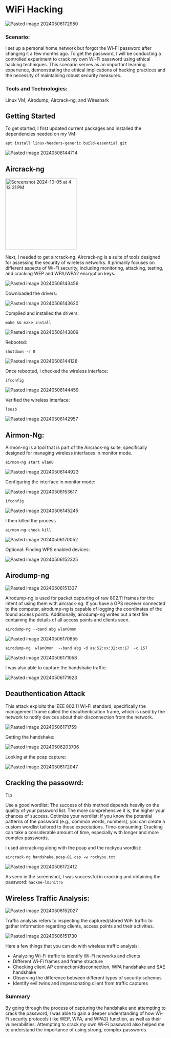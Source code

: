 # WiFi Hacking

![Pasted image 20240506172950](https://github.com/lm3nitro/Projects/assets/55665256/a685d2f4-61f2-4d69-b8ba-9736550094fd)

### Scenario:

I set up a personal home network but forgot the Wi-Fi password after changing it a few months ago. To get the password, I will be conducting a controlled experiment to crack my own Wi-Fi password using ethical hacking techniques. This scenario serves as an important learning experience, demonstrating the ethical implications of hacking practices and the necessity of maintaining robust security measures.

### Tools and Technologies:
Linux VM, Airodump, Aircrack-ng, and Wireshark

## Getting Started

To get started, I first updated current packages and installed the dependencies needed on my VM:

```
apt install linux-headers-generic build-essential git
```

![Pasted image 20240506144714](https://github.com/lm3nitro/Projects/assets/55665256/d44ed41e-88ff-4a4b-b222-63ee6f231c13)

## Aircrack-ng

<img width="222" alt="Screenshot 2024-10-05 at 4 13 31 PM" src="https://github.com/user-attachments/assets/187edc8c-9411-4804-89ac-982d37d3d28a">

Next, I needed to get aircrack-ng. Aircrack-ng is a suite of tools designed for assessing the security of wireless networks. It primarily focuses on different aspects of Wi-Fi security, including monitoring, attacking, testing, and cracking WEP and WPA/WPA2 encryption keys. 

![Pasted image 20240506143456](https://github.com/lm3nitro/Projects/assets/55665256/7a259634-c4e4-415a-9e2f-ca446ffc3923)

Downloaded the drivers:

![Pasted image 20240506143620](https://github.com/lm3nitro/Projects/assets/55665256/b44bbd1e-643b-40c2-9bfc-359b25297ad3)

Compiled and installed the drivers:

```
make && make install
```
![Pasted image 20240506143809](https://github.com/lm3nitro/Projects/assets/55665256/76c734e3-a443-473f-8e05-a764358a024f)

Rebooted:

```
shutdown -r 0
```

![Pasted image 20240506144128](https://github.com/lm3nitro/Projects/assets/55665256/53b15088-281f-44df-a1a0-2003ba772fae)

Once rebooted, I checked the wireless interface:

```
ifconfig
```

![Pasted image 20240506144459](https://github.com/lm3nitro/Projects/assets/55665256/c6c74459-2554-432c-b48a-df809485e34a)

Verified the wireless interface:

```
lsusb
```

![Pasted image 20240506142957](https://github.com/lm3nitro/Projects/assets/55665256/746c61a6-12d8-4c2e-9ca6-2effe925746f)

## Airmon-Ng:

Airmon-ng is a tool that is part of the Aircrack-ng suite, specifically designed for managing wireless interfaces in monitor mode.

```
airmon-ng start wlan0
```

![Pasted image 20240506144923](https://github.com/lm3nitro/Projects/assets/55665256/e77a0995-de1c-472d-af9d-eec3bc2f08cd)

Configuring the interface in monitor mode:

![Pasted image 20240506153617](https://github.com/lm3nitro/Projects/assets/55665256/64168ca7-1678-4883-91ca-1eb5c8d667fb)

```
ifconfig
```

![Pasted image 20240506145245](https://github.com/lm3nitro/Projects/assets/55665256/b378b673-3e01-4538-b558-fc46214d9a22)

I then killed the process 

```
airmon-ng check kill
```

![Pasted image 20240506170052](https://github.com/lm3nitro/Projects/assets/55665256/f000995c-3999-4ab0-81e2-151a8183e98d)

Optional: Finding WPS enabled devices:

![Pasted image 20240506152325](https://github.com/lm3nitro/Projects/assets/55665256/882bdaf1-22be-427d-885e-0cc8a769f9d5)

## Airodump-ng

![Pasted image 20240506151337](https://github.com/lm3nitro/Projects/assets/55665256/a4fe54b5-1e41-4efe-adb1-cea922ded267)

Airodump-ng is used for packet capturing of raw 802.11 frames for the intent of using them with aircrack-ng. If you have a GPS receiver connected to the computer, airodump-ng is capable of logging the coordinates of the found access points. Additionally, airodump-ng writes  out  a  text  file containing the details of all access points and clients seen.

```
airodump-ng --band abg wlan0mon
```

![Pasted image 20240506170855](https://github.com/lm3nitro/Projects/assets/55665256/17e32f72-fb26-4c11-b7f3-3ec8c6763f6a)

```
airodump-ng  wlan0mon  --band abg -d aa:52:xx:32:xx:17  -c 157
```

![Pasted image 20240506171058](https://github.com/lm3nitro/Projects/assets/55665256/17db4bee-c3b9-4868-8ea8-ef93f140d408)

I was also able to capture the handshake traffic:

![Pasted image 20240506171923](https://github.com/lm3nitro/Projects/assets/55665256/920e6385-5802-440f-b8bd-d29226ac36c9)

## Deauthentication Attack

This attack exploits the IEEE 802.11 Wi-Fi standard, specifically the management frame called the deauthentication frame, which is used by the network to notify devices about their disconnection from the network. 

![Pasted image 20240506171759](https://github.com/lm3nitro/Projects/assets/55665256/37d1fd5f-aed5-4a3a-ae09-5a6a4366881c)

Getting the handshake:

![Pasted image 20240506203706](https://github.com/lm3nitro/Projects/assets/55665256/b24f592b-21af-4382-aa52-e6985de8ca51)

Looking at the pcap capture:

![Pasted image 20240506172047](https://github.com/lm3nitro/Projects/assets/55665256/dba870bc-bd1f-445e-8fcf-78566322240e)

## Cracking the passowrd:

> [!TIP]
> Use a good wordlist: The success of this method depends heavily on the quality of your password list. The more comprehensive it is, the higher your chances of success.
> Optimize your wordlist: If you know the potential patterns of the password (e.g., common words, numbers), you can create a custom wordlist tailored to those expectations.
> Time-consuming: Cracking can take a considerable amount of time, especially with longer and more complex passwords.

I used aircrack-ng along with the pcap and the rockyou wordlist:

```
aircrack-ng handshake.pcap-01.cap -w rockyou.txt
```

![Pasted image 20240506172412](https://github.com/lm3nitro/Projects/assets/55665256/eaa7f11d-fc65-44f1-8c2c-15468ca6a3f9)

As seen in the screenshot, I was successful in cracking and obtaining the password: `hackme-lm3nitro`

## Wireless Traffic Analysis:

![Pasted image 20240506152027](https://github.com/lm3nitro/Projects/assets/55665256/256f8589-1fdb-4f6e-bc44-dbad54b89594)

Traffic analysis refers to inspecting the captured/stored WiFi traffic to gather information regarding clients, access points and their activities.

![Pasted image 20240506151730](https://github.com/lm3nitro/Projects/assets/55665256/39fb9ff8-519b-484c-8257-dd920724dce0)

Here a few things that you can do with wireless traffic analysis:

 + Analyzing Wi-Fi traffic to identify Wi-Fi networks and clients
 + Different Wi-Fi frames and frame structure
 + Checking client AP connection/disconnection, WPA handshake and SAE handshake
 + Observing the difference between different types of security schemes
 + Identify evil twins and impersonating client from traffic captures

### Summary

By going through the process of capturing the handshake and attempting to crack the password, I was able to gain a deeper understanding of how Wi-Fi security protocols (like WEP, WPA, and WPA2) function, as well as their vulnerabilities. Attempting to crack my own Wi-Fi password also helped me to understand the importance of using strong, complex passwords. 
